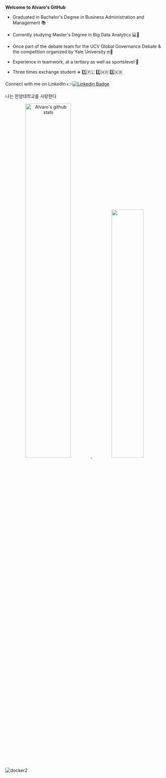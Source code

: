 **Welcome to Alvaro's GitHub**

- Graduated in Bachelor's Degree in Business Administration and Management :books:

- Currently studying Master's Degree in Big Data Analytics :computer::snake:

- Once part of the debate team for the UCV Global Governance Debate & the competition organized by Yale University 🔚:loudspeaker:

- Experience in teamwork, at a tertiary as well as sportslevel :basketball:

- Three times exchange student :airplane: 1️⃣🇵🇱 2️⃣🇭🇷 3️⃣🇰🇷

Connect with me on LinkedIn 👉[![Linkedin Badge](https://img.shields.io/badge/-Alvaro-blue?style=flat-square&logo=Linkedin&logoColor=white&link=https://www.linkedin.com/in/chiquillo/)](https://www.linkedin.com/in/chiquillo/)

나는 한양대학교를 사랑한다

 <p align="center"><a href="https://github.com/alvarochiqui/github-readme-stats">
<img src="https://github-readme-stats.vercel.app/api?username=alvarochiqui&show_icons=true&include_all_commits=true&theme=darkblue&hide_border=true" alt="Alvaro's github stats" width="53.65%"/> </a>
<a href="https://github.com/alvarochiqui/github-readme-stats">
<img width="44.9%" src="https://github-readme-stats.vercel.app/api/top-langs/?username=alvarochiqui&layout=compact&theme=darkblue&hide_border=true"  /></a>
  
</p>
 
 ![docker2](https://user-images.githubusercontent.com/90872140/144129712-acab717d-cbf5-4640-9b67-8af292bc14c1.gif)
